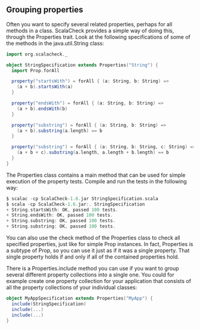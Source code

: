 ## Grouping properties

Often you want to specify several related properties, perhaps for all methods in a class. ScalaCheck provides a simple way of doing this, through the Properties trait. Look at the following specifications of some of the methods in the java.util.String class:

```scala
import org.scalacheck._

object StringSpecification extends Properties("String") {
  import Prop.forAll

  property("startsWith") = forAll { (a: String, b: String) =>
    (a + b).startsWith(a)
  }

  property("endsWith") = forAll { (a: String, b: String) =>
    (a + b).endsWith(b)
  }

  property("substring") = forAll { (a: String, b: String) =>
    (a + b).substring(a.length) == b
  }

  property("substring") = forAll { (a: String, b: String, c: String) =>
    (a + b + c).substring(a.length, a.length + b.length) == b
  }
}
```

The Properties class contains a main method that can be used for simple execution of the property tests. Compile and run the tests in the following way:

```scala
$ scalac -cp ScalaCheck-1.6.jar StringSpecification.scala
$ scala -cp ScalaCheck-1.6.jar:. StringSpecification
+ String.startsWith: OK, passed 100 tests.
+ String.endsWith: OK, passed 100 tests.
+ String.substring: OK, passed 100 tests.
+ String.substring: OK, passed 100 tests.
```

You can also use the check method of the Properties class to check all specified properties, just like for simple Prop instances. In fact, Properties is a subtype of Prop, so you can use it just as if it was a single property. That single property holds if and only if all of the contained properties hold.

There is a Properties.include method you can use if you want to group several different property collections into a single one. You could for example create one property collection for your application that consists of all the property collections of your individual classes:

```scala
object MyAppSpecification extends Properties("MyApp") {
  include(StringSpecification)
  include(...)
  include(...)
}
```
